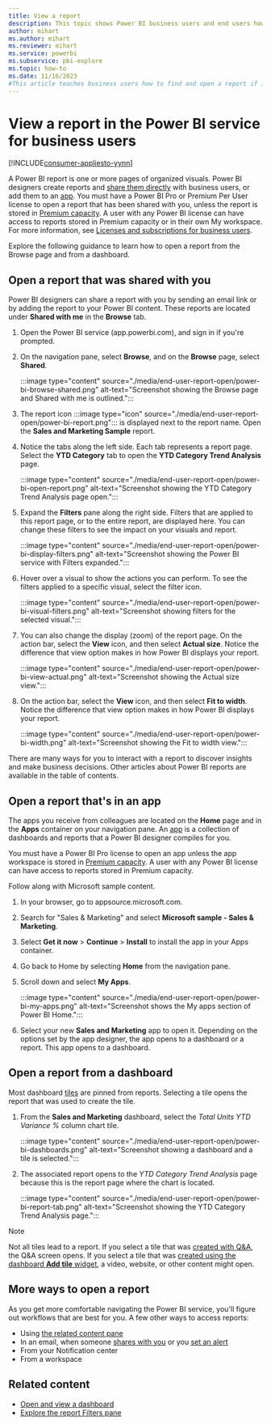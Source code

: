 ```yaml
---
title: View a report
description: This topic shows Power BI business users and end users how to open and view a Power BI report from a dashboard, an app, or a report that was shared with you.
author: mihart
ms.author: mihart
ms.reviewer: mihart
ms.service: powerbi
ms.subservice: pbi-explore
ms.topic: how-to
ms.date: 11/16/2023
#This article teaches business users how to find and open a report if it has been shared directly or shared via an app, so that the consumer can view and interact with the report.
---
```

# View a report in the Power BI service for business users

[!INCLUDE[consumer-appliesto-yynn](../includes/consumer-appliesto-yynn.md)]

A Power BI report is one or more pages of organized visuals. Power BI designers create reports and [share them directly](../collaborate-share/end-user-shared-with-me.md) with business users, or add them to an [app](end-user-apps.md). You must have a Power BI Pro or Premium Per User license to open a report that has been shared with you, unless the report is stored in [Premium capacity](end-user-license.md#identify-content-hosted-in-premium-capacity). A user with any Power BI license can have access to reports stored in Premium capacity or in their own My workspace. For more information, see [Licenses and subscriptions for business users](end-user-license.md).

Explore the following guidance to learn how to open a report from the Browse page and from a dashboard.

## Open a report that was shared with you

Power BI designers can share a report with you by sending an email link or by adding the report to your Power BI content. These reports are located under **Shared with me** in the **Browse** tab.

1. Open the Power BI service (app.powerbi.com), and sign in if you're prompted.

2. On the navigation pane, select **Browse**, and on the **Browse** page, select **Shared**.

    :::image type="content" source="./media/end-user-report-open/power-bi-browse-shared.png" alt-text="Screenshot showing the Browse page and Shared with me is outlined.":::

3. The report icon :::image type="icon" source="./media/end-user-report-open/power-bi-report.png"::: is displayed next to the report name. Open the **Sales and Marketing Sample** report.

4. Notice the tabs along the left side. Each tab represents a report page. Select the **YTD Category** tab to open the **YTD Category Trend Analysis** page.

   :::image type="content" source="./media/end-user-report-open/power-bi-open-report.png" alt-text="Screenshot showing the YTD Category Trend Analysis page open.":::

5. Expand the **Filters** pane along the right side. Filters that are applied to this report page, or to the entire report, are displayed here. You can change these filters to see the impact on your visuals and report.

    :::image type="content" source="./media/end-user-report-open/power-bi-display-filters.png" alt-text="Screenshot showing the Power BI service with Filters expanded.":::

6. Hover over a visual to show the actions you can perform. To see the filters applied to a specific visual, select the filter icon.

   :::image type="content" source="./media/end-user-report-open/power-bi-visual-filters.png" alt-text="Screenshot showing filters for the selected visual.":::

7. You can also change the display (zoom) of the report page. On the action bar, select the **View** icon, and then select **Actual size**. Notice the difference that view option makes in how Power BI displays your report.

   :::image type="content" source="./media/end-user-report-open/power-bi-view-actual.png" alt-text="Screenshot showing the Actual size view.":::

8. On the action bar, select the **View** icon, and then select **Fit to width**. Notice the difference that view option makes in how Power BI displays your report.

   :::image type="content" source="./media/end-user-report-open/power-bi-width.png" alt-text="Screenshot showing the Fit to width view.":::

There are many ways for you to interact with a report to discover insights and make business decisions. Other articles about Power BI reports are available in the table of contents.

## Open a report that's in an app

The apps you receive from colleagues are located on the **Home** page and in the **Apps** container on your navigation pane. An [app](end-user-apps.md) is a collection of dashboards and reports that a Power BI designer compiles for you.

You must have a Power BI Pro license to open an app unless the app workspace is stored in [Premium capacity](end-user-license.md#identify-content-hosted-in-premium-capacity). A user with any Power BI license can have access to reports stored in Premium capacity.  

Follow along with Microsoft sample content.

1. In your browser, go to appsource.microsoft.com.
2. Search for "Sales & Marketing" and select **Microsoft sample - Sales & Marketing**.
3. Select **Get it now** > **Continue** > **Install** to install the app in your Apps container.

4. Go back to Home by selecting **Home** from the navigation pane.

5. Scroll down and select **My Apps**.

   :::image type="content" source="./media/end-user-report-open/power-bi-my-apps.png" alt-text="Screenshot shows the My apps section of Power BI Home.":::

6. Select your new **Sales and Marketing** app to open it. Depending on the options set by the app designer, the app opens to a dashboard or a report. This app opens to a dashboard.  

## Open a report from a dashboard

Most dashboard [tiles](end-user-tiles.md) are pinned from reports. Selecting a tile opens the report that was used to create the tile.

1. From the **Sales and Marketing** dashboard, select the *Total Units YTD Variance %* column chart tile.

    :::image type="content" source="./media/end-user-report-open/power-bi-dashboards.png" alt-text="Screenshot showing a dashboard and a tile is selected.":::

2. The associated report opens to the *YTD Category Trend Analysis* page because this is the report page where the chart is located.

    :::image type="content" source="./media/end-user-report-open/power-bi-report-tab.png" alt-text="Screenshot showing the YTD Category Trend Analysis page.":::

> [!NOTE]
> Not all tiles lead to a report.
>If you select a tile that was [created with Q&A](end-user-q-and-a.md), the Q&A screen opens.
>If you select a tile that was [created using the dashboard **Add tile** widget](../create-reports/service-dashboard-add-widget.md), a video, website, or other content might open.  

## More ways to open a report

As you get more comfortable navigating the Power BI service, you'll figure out workflows that are best for you. A few other ways to access reports:

- Using [the related content pane](end-user-related.md)
- In an email, when someone [shares with you](../collaborate-share/service-share-reports.md) or you [set an alert](end-user-alerts.md)
- From your Notification center
- From a workspace

## Related content

- [Open and view a dashboard](end-user-dashboard-open.md)     
- [Explore the report Filters pane](end-user-report-filter.md)
